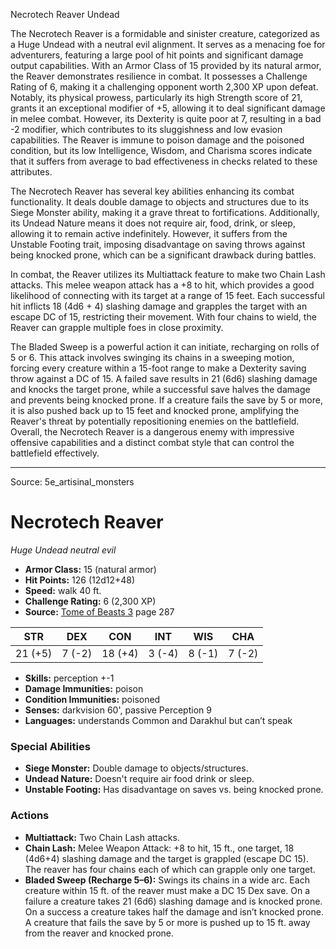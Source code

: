 <MonsterName/>Necrotech Reaver</MonsterName>
<CreatureType/>Undead</CreatureType>

<summary>The Necrotech Reaver is a formidable and sinister creature, categorized as a Huge Undead with a neutral evil alignment. It serves as a menacing foe for adventurers, featuring a large pool of hit points and significant damage output capabilities. With an Armor Class of 15 provided by its natural armor, the Reaver demonstrates resilience in combat. It possesses a Challenge Rating of 6, making it a challenging opponent worth 2,300 XP upon defeat. Notably, its physical prowess, particularly its high Strength score of 21, grants it an exceptional modifier of +5, allowing it to deal significant damage in melee combat. However, its Dexterity is quite poor at 7, resulting in a bad -2 modifier, which contributes to its sluggishness and low evasion capabilities. The Reaver is immune to poison damage and the poisoned condition, but its low Intelligence, Wisdom, and Charisma scores indicate that it suffers from average to bad effectiveness in checks related to these attributes.</summary>

<detail>

The Necrotech Reaver has several key abilities enhancing its combat functionality. It deals double damage to objects and structures due to its Siege Monster ability, making it a grave threat to fortifications. Additionally, its Undead Nature means it does not require air, food, drink, or sleep, allowing it to remain active indefinitely. However, it suffers from the Unstable Footing trait, imposing disadvantage on saving throws against being knocked prone, which can be a significant drawback during battles.

In combat, the Reaver utilizes its Multiattack feature to make two Chain Lash attacks. This melee weapon attack has a +8 to hit, which provides a good likelihood of connecting with its target at a range of 15 feet. Each successful hit inflicts 18 (4d6 + 4) slashing damage and grapples the target with an escape DC of 15, restricting their movement. With four chains to wield, the Reaver can grapple multiple foes in close proximity.

The Bladed Sweep is a powerful action it can initiate, recharging on rolls of 5 or 6. This attack involves swinging its chains in a sweeping motion, forcing every creature within a 15-foot range to make a Dexterity saving throw against a DC of 15. A failed save results in 21 (6d6) slashing damage and knocks the target prone, while a successful save halves the damage and prevents being knocked prone. If a creature fails the save by 5 or more, it is also pushed back up to 15 feet and knocked prone, amplifying the Reaver's threat by potentially repositioning enemies on the battlefield. Overall, the Necrotech Reaver is a dangerous enemy with impressive offensive capabilities and a distinct combat style that can control the battlefield effectively.</detail>



---

Source: 5e_artisinal_monsters

# Necrotech Reaver

*Huge* *Undead* *neutral evil*

- **Armor Class:** 15 (natural armor)
- **Hit Points:** 126 (12d12+48)
- **Speed:** walk 40 ft.
- **Challenge Rating:** 6 (2,300 XP)
- **Source:** [Tome of Beasts 3](https://koboldpress.com/kpstore/product/tome-of-beasts-3-for-5th-edition/) page 287

| STR | DEX | CON | INT | WIS | CHA |
| --- | --- | --- | --- | --- | --- |
| 21 (+5) | 7 (-2) | 18 (+4) | 3 (-4) | 8 (-1) | 7 (-2) |

- **Skills:** perception +-1
- **Damage Immunities:** poison
- **Condition Immunities:** poisoned
- **Senses:** darkvision 60', passive Perception 9
- **Languages:** understands Common and Darakhul but can’t speak

### Special Abilities

- **Siege Monster:** Double damage to objects/structures.
- **Undead Nature:** Doesn't require air food drink or sleep.
- **Unstable Footing:** Has disadvantage on saves vs. being knocked prone.

### Actions

- **Multiattack:** Two Chain Lash attacks.
- **Chain Lash:** Melee Weapon Attack: +8 to hit, 15 ft., one target, 18 (4d6+4) slashing damage and the target is grappled (escape DC 15). The reaver has four chains each of which can grapple only one target.
- **Bladed Sweep (Recharge 5–6):** Swings its chains in a wide arc. Each creature within 15 ft. of the reaver must make a DC 15 Dex save. On a failure a creature takes 21 (6d6) slashing damage and is knocked prone. On a success a creature takes half the damage and isn’t knocked prone. A creature that fails the save by 5 or more is pushed up to 15 ft. away from the reaver and knocked prone.




